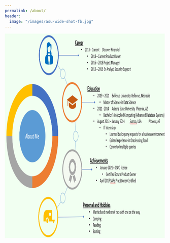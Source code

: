 ```yaml
---
permalink: /about/
header:
  image: "/images/asu-wide-shot-fb.jpg"
---
```


<img src="/images/aboutMePic.PNG" style="width:1123px;height: 645px;">

